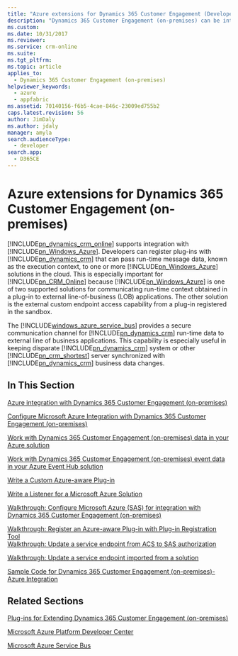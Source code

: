 ```yaml
---
title: "Azure extensions for Dynamics 365 Customer Engagement (Developer Guide for Dynamics 365 Customer Engagement (on-premises))| MicrosoftDocs"
description: "Dynamics 365 Customer Engagement (on-premises) can be integrated with Microsoft Azure. Developers can register plug-ins with Dynamics 365 Customer Engagement (on-premises) that can pass run-time message data, to one or more Microsoft Azure solutions in the cloud."
ms.custom: 
ms.date: 10/31/2017
ms.reviewer: 
ms.service: crm-online
ms.suite: 
ms.tgt_pltfrm: 
ms.topic: article
applies_to: 
  - Dynamics 365 Customer Engagement (on-premises)
helpviewer_keywords: 
  - azure
  - appfabric
ms.assetid: 70140156-f6b5-4cae-846c-23009ed755b2
caps.latest.revision: 56
author: JimDaly
ms.author: jdaly
manager: amyla
search.audienceType: 
  - developer
search.app: 
  - D365CE
---
```

# Azure extensions for Dynamics 365 Customer Engagement (on-premises)

[!INCLUDE[pn_dynamics_crm_online](../includes/pn-dynamics-crm-online.md)] supports integration with [!INCLUDE[pn_Windows_Azure](../includes/pn-windows-azure.md)]. Developers can register plug-ins with [!INCLUDE[pn_dynamics_crm](../includes/pn-dynamics-crm.md)] that can pass run-time message data, known as the execution context, to one or more [!INCLUDE[pn_Windows_Azure](../includes/pn-windows-azure.md)] solutions in the cloud. This is especially important for [!INCLUDE[pn_CRM_Online](../includes/pn-crm-online.md)] because [!INCLUDE[pn_Windows_Azure](../includes/pn-windows-azure.md)] is one of two supported solutions for communicating run-time context obtained in a plug-in to external line-of-business (LOB) applications. The other solution is the external custom endpoint access capability from a plug-in registered in the sandbox.  
  
 The [!INCLUDE[windows_azure_service_bus](../includes/windows-azure-service-bus.md)] provides a secure communication channel for [!INCLUDE[pn_dynamics_crm](../includes/pn-dynamics-crm.md)] run-time data to external line of business applications. This capability is especially useful in keeping disparate [!INCLUDE[pn_dynamics_crm](../includes/pn-dynamics-crm.md)] system or other [!INCLUDE[pn_crm_shortest](../includes/pn-crm-shortest.md)] server synchronized with [!INCLUDE[pn_dynamics_crm](../includes/pn-dynamics-crm.md)] business data changes.  
  
## In This Section  
 [Azure integration with Dynamics 365 Customer Engagement (on-premises)](azure-integration.md)  
  
 [Configure Microsoft Azure Integration with Dynamics 365 Customer Engagement (on-premises)](configure-azure-integration.md)  
  
 [Work with Dynamics 365 Customer Engagement (on-premises) data in your Azure solution](work-data-azure-solution.md)  
  
 [Work with Dynamics 365 Customer Engagement (on-premises) event data in your Azure Event Hub solution](work-event-data-azure-event-hub-solution.md)  
  
 [Write a Custom Azure-aware Plug-in](write-custom-azure-aware-plugin.md)  
  
 [Write a Listener for a Microsoft Azure Solution](write-listener-application-azure-solution.md)  
  
 [Walkthrough: Configure Microsoft Azure (SAS) for integration with Dynamics 365 Customer Engagement (on-premises)](walkthrough-configure-azure-sas-integration.md)  
  
 [Walkthrough: Register an Azure-aware Plug-in with Plug-in Registration Tool](walkthrough-register-azure-aware-plug-in-using-plug-in-registration-tool.md)  
 [Walkthrough: Update a service endpoint from ACS to SAS authorization](walkthrough-update-service-endpoint-acs-sas-authorization.md)  
  
 [Walkthrough: Update a service endpoint imported from a solution](walkthrough-update-service-endpoint-imported-solution.md)  
  
 [Sample Code for Dynamics 365 Customer Engagement (on-premises)-Azure Integration](sample-code-azure-integration.md)  
  
## Related Sections  
 [Plug-ins for Extending Dynamics 365 Customer Engagement (on-premises)](write-plugin-extend-business-processes.md)  
  
 [Microsoft Azure Platform Developer Center](https://msdn.microsoft.com/azure/default.aspx)  
  
 [Microsoft Azure Service Bus](http://www.windowsazure.com/develop/net/fundamentals/hybrid-solutions/)
